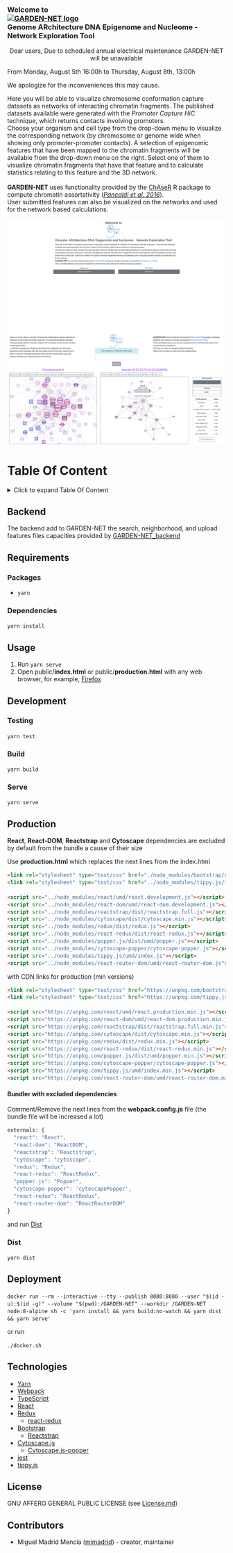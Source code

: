 <p align="center">
  <h3 className="text-center">Welcome to
  <br/>
  <a href="https://github.com/VeraPancaldiLab/GARDEN-NET" target="_blank">
  <img src="public/images/garden-net.png" width="120" height="120" alt="GARDEN-NET logo"/>
  </a>
  <br/>
  Genome ARchitecture DNA Epigenome and Nucleome - Network Exploration Tool</h3>
</p>
<p align="center">
  Dear users, 
  Due to scheduled annual electrical maintenance 
  GARDEN-NET will be unavailable
  
  From 
  Monday, August 5th 16:00h 
  to 
  Thursday, August 8th, 13:00h 
  
  We apologize for the inconveniences this may cause.
</p>
  <span>
  Here you will be able to visualize chromosome conformation capture datasets as networks of interacting chromatin fragments. The published datasets available were generated with the <em>Promoter Capture HiC</em> technique, which returns contacts involving promoters.
  </span>
  <br />
  Choose your organism and cell type from the drop-down menu to visualize the corresponding network (by chromosome or genome wide when showing only promoter-promoter contacts). A selection of epigenomic features that have been mapped to the chromatin fragments will be available from the drop-down menu on the right. Select one of them to visualize chromatin fragments that have that feature and to calculate statistics relating to this feature and the 3D network.
  <br />
  <br />
  <span>
  <b>GARDEN-NET</b> uses functionality provided by the <a href="https://bitbucket.org/eraineri/chaser" target="_blank">ChAseR</a> R package to compute chromatin assortativity (<em><a href="https://genomebiology.biomedcentral.com/articles/10.1186/s13059-016-1003-3" target="_blank">Pancaldi et al. 2016</a></em>).
  </span>
  <br />
  User submitted features can also be visualized on the networks and used for the network based calculations.


[![Portal](./public/images/portal.png)](https://pancaldi.bsc.es/garden-net)
[![Screenshot](./public/images/screenshot.png)](https://pancaldi.bsc.es/garden-net)

# Table Of Content

<details>
<summary>Click to expand Table Of Content</summary>
<ul>
    <li><a href="#table-of-content">Table Of Content</a></li>
    <li><a href="#backend">Backend</a></li>
    <li><a href="#requirements">Requirements</a><ul>
      <li><a href="#packages">Packages</a></li>
      <li><a href="#dependencies">Dependencies</a></li>
    </ul></li>
    <li><a href="#usage">Usage</a></li>
    <li><a href="#development">Development</a><ul>
      <li><a href="#testing">Testing</a></li>
      <li><a href="#build">Build</a></li>
      <li><a href="#serve">Serve</a></li>
    </ul></li>
    <li><a href="#production">Production</a><ul>
        <li><a href="#bundler-with-excluded-dependencies">Bundler with excluded dependencies</a></li>
      </ul></li>
      <li><a href="#dist">Dist</a></li>
    </ul></li>
    <li><a href="#deployment">Deployment</a></li>
    <li><a href="#technologies">Technologies</a></li>
    <li><a href="#license">License</a></li>
    <li><a href="#contributors">Contributors</a></li>
  </ul></li>
</ul>
</details>

## Backend
The backend add to GARDEN-NET the search, neighborhood, and upload features files capacities provided by [GARDEN-NET_backend](https://github.com/VeraPancaldiLab/GARDEN-NET_backend)

## Requirements

### Packages
- `yarn`

### Dependencies
`yarn install`

## Usage
1. Run `yarn serve`
2. Open public/**index.html** or public/**production.html** with any web browser, for example, [Firefox](https://www.mozilla.org/)

## Development

### Testing
`yarn test`

### Build
`yarn build`

### Serve
`yarn serve`

## Production
**React**, **React-DOM**, **Reactstrap** and **Cytoscape** dependencies are excluded by default from the bundle a cause of their size

Use **production.html** which replaces the next lines from the index.html
```html
<link rel="stylesheet" type="text/css" href="./node_modules/bootstrap/dist/css/bootstrap.min.css">
<link rel="stylesheet" type="text/css" href="../node_modules/tippy.js/themes/light-border.css">

<script src="../node_modules/react/umd/react.development.js"></script>
<script src="../node_modules/react-dom/umd/react-dom.development.js"></script>
<script src="../node_modules/reactstrap/dist/reactstrap.full.js"></script>
<script src="../node_modules/cytoscape/dist/cytoscape.min.js"></script>
<script src="../node_modules/redux/dist/redux.js"></script>
<script src="../node_modules/react-redux/dist/react-redux.js"></script>
<script src="../node_modules/popper.js/dist/umd/popper.js"></script>
<script src="../node_modules/cytoscape-popper/cytoscape-popper.js"></script>
<script src="../node_modules/tippy.js/umd/index.js"></script>
<script src="../node_modules/react-router-dom/umd/react-router-dom.js"></script>
```

with CDN links for production (min versions)

```html
<link rel="stylesheet" type="text/css" href="https://unpkg.com/bootstrap/dist/css/bootstrap.min.css">
<link rel="stylesheet" type="text/css" href="https://unpkg.com/tippy.js/themes/light-border.css">

<script src="https://unpkg.com/react/umd/react.production.min.js"></script>
<script src="https://unpkg.com/react-dom/umd/react-dom.production.min.js"></script>
<script src="https://unpkg.com/reactstrap/dist/reactstrap.full.min.js"></script>
<script src="https://unpkg.com/cytoscape/dist/cytoscape.min.js"></script>
<script src="https://unpkg.com/redux/dist/redux.min.js"></script>
<script src="https://unpkg.com/react-redux/dist/react-redux.min.js"></script>
<script src="https://unpkg.com/popper.js/dist/umd/popper.min.js"></script>
<script src="https://unpkg.com/cytoscape-popper/cytoscape-popper.js"></script>
<script src="https://unpkg.com/tippy.js/umd/index.min.js"></script>
<script src="https://unpkg.com/react-router-dom/umd/react-router-dom.min.js"></script>
```

#### Bundler with excluded dependencies
Comment/Remove the next lines from the **webpack.config.js** file (the bundle file will be increased a lot)
```js
externals: {
  "react": "React",
  "react-dom": "ReactDOM",
  "reactstrap": "Reactstrap",
  "cytoscape": "cytoscape",
  "redux": "Redux",
  "react-redux": "ReactRedux",
  "popper.js": "Popper",
  "cytoscape-popper": 'cytoscapePopper',
  "react-redux": "ReactRedux",
  "react-router-dom": "ReactRouterDOM"
}
```
and run [Dist](#dist)

### Dist
`yarn dist`

## Deployment
`
docker run --rm --interactive --tty --publish 8080:8080 --user "$(id -u):$(id -g)" --volume "$(pwd):/GARDEN-NET" --workdir /GARDEN-NET node:8-alpine sh -c 'yarn install && yarn build:no-watch && yarn dist && yarn serve'
`

or run

`./docker.sh`

## Technologies
- [Yarn](https://yarnpkg.com/en/)
- [Webpack](https://webpack.js.org/)
- [TypeScript](https://www.typescriptlang.org/)
- [React](https://reactjs.org/)
- [Redux](https://redux.js.org/)
    - [react-redux](https://github.com/reduxjs/react-redux)
- [Bootstrap](https://getbootstrap.com/)
    - [Reactstrap](https://reactstrap.github.io/)
- [Cytoscape.js](http://js.cytoscape.org/)
    - [Cytoscape.js-popper](https://github.com/cytoscape/cytoscape.js-popper)
- [jest](https://jestjs.io/)
- [tippy.js](https://atomiks.github.io/tippyjs/)

## License
GNU AFFERO GENERAL PUBLIC LICENSE (see [License.md](./License.md))

## Contributors
- Miguel Madrid Mencía ([mimadrid](https://github.com/mimadrid)) - creator, maintainer
